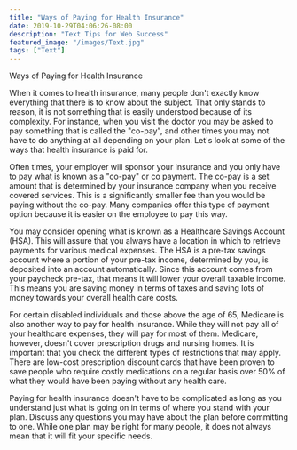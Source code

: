 ```yaml
---
title: "Ways of Paying for Health Insurance"
date: 2019-10-29T04:06:26-08:00
description: "Text Tips for Web Success"
featured_image: "/images/Text.jpg"
tags: ["Text"]
---
```


Ways of Paying for Health Insurance

When it comes to health insurance, many people don't exactly know everything that there is to know about the subject. That only stands to reason, it is not something that is easily understood because of its complexity. For instance, when you visit the doctor you may be asked to pay something that is called the "co-pay", and other times you may not have to do anything at all depending on your plan. Let's look at some of the ways that health insurance is paid for.

Often times, your employer will sponsor your insurance and you only have to pay what is known as a "co-pay" or co payment. The co-pay is a set amount that is determined by your insurance company when you receive covered services. This is a significantly smaller fee than you would be paying without the co-pay. Many companies offer this type of payment option because it is easier on the employee to pay this way.

You may consider opening what is known as a Healthcare Savings Account (HSA). This will assure that you always have a location in which to retrieve payments for various medical expenses. The HSA is a pre-tax savings account where a portion of your pre-tax income, determined by you, is deposited into an account automatically. Since this account comes from your paycheck pre-tax, that means it will lower your overall taxable income. This means you are saving money in terms of taxes and saving lots of money towards your overall health care costs.

For certain disabled individuals and those above the age of 65, Medicare is also another way to pay for health insurance. While they will not pay all of your healthcare expenses, they will pay for most of them. Medicare, however, doesn't cover prescription drugs and nursing homes. It is important that you check the different types of restrictions that may apply. There are low-cost prescription discount cards that have been proven to save people who require costly medications on a regular basis over 50% of what they would have been paying without any health care.

Paying for health insurance doesn't have to be complicated as long as you understand just what is going on in terms of where you stand with your plan. Discuss any questions you may have about the plan before committing to one. While one plan may be right for many people, it does not always mean that it will fit your specific needs. 


